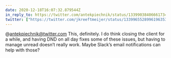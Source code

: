 ```yaml
---
date: 2020-12-18T16:07:32.879544Z
in_reply_to: https://twitter.com/antekpiechnik/status/1339903840666173441
twitter: ["https://twitter.com/jkreeftmeijer/status/1339965528996196353"]
---
```

@antekpiechnik@twitter.com This, definitely. I do think closing the client for a while, and having DND on all day fixes some of these issues, but having to manage unread doesn’t really work. Maybe Slack’s email notifications can help with those? 

